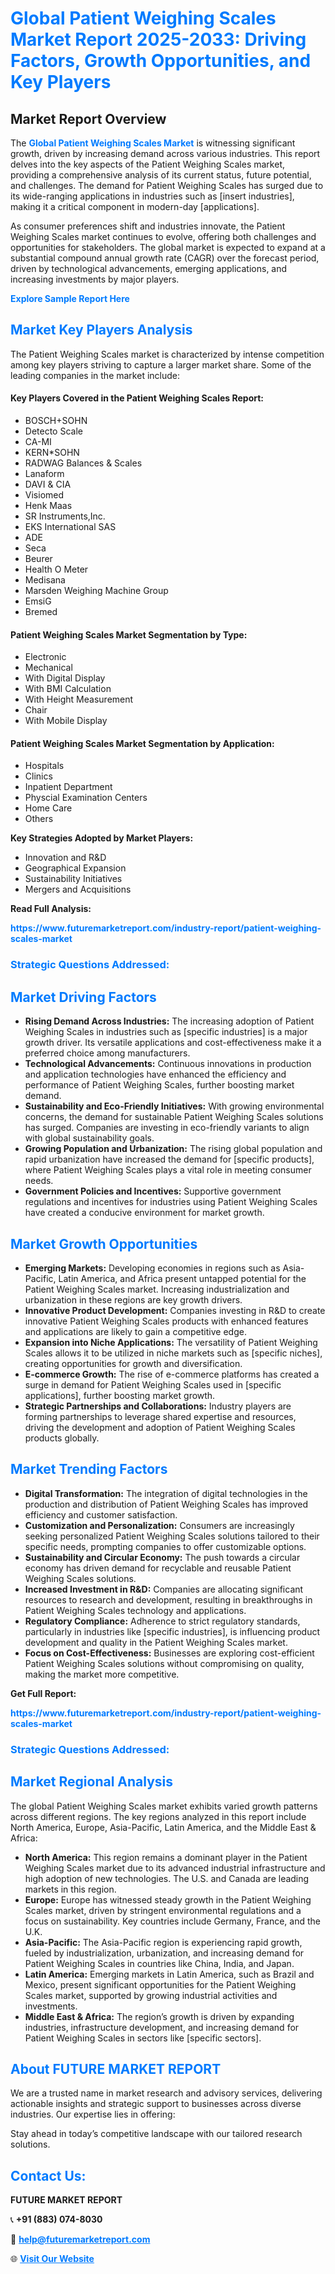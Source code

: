 <h1 style="color: #007BFF;">Global Patient Weighing Scales Market Report 2025-2033: Driving Factors, Growth Opportunities, and Key Players</h1>

<section id="overview">
<h2>Market Report Overview</h2>
<p>The <a href="https://www.futuremarketreport.com/industry-report/patient-weighing-scales-market" style="color: #007BFF; text-decoration: none;"><strong>Global Patient Weighing Scales Market</strong></a> is witnessing significant growth, driven by increasing demand across various industries. This report delves into the key aspects of the Patient Weighing Scales market, providing a comprehensive analysis of its current status, future potential, and challenges. The demand for Patient Weighing Scales has surged due to its wide-ranging applications in industries such as [insert industries], making it a critical component in modern-day [applications].</p>
<p>As consumer preferences shift and industries innovate, the Patient Weighing Scales market continues to evolve, offering both challenges and opportunities for stakeholders. The global market is expected to expand at a substantial compound annual growth rate (CAGR) over the forecast period, driven by technological advancements, emerging applications, and increasing investments by major players.</p>
</section>

<section id="overview">
<p><a href="https://www.futuremarketreport.com/request-sample/reportId=56633" style="color: #007BFF; text-decoration: none;"><strong>Explore Sample Report Here</strong></a></p>
</section>

<section id="key-players">
<h2 style="color: #007BFF;">Market Key Players Analysis</h2>
<p>The Patient Weighing Scales market is characterized by intense competition among key players striving to capture a larger market share. Some of the leading companies in the market include:</p>
<h4>Key Players Covered in the Patient Weighing Scales Report:</h4>
<ul><li>BOSCH+SOHN</li><li>Detecto Scale</li><li>CA-MI</li><li>KERN*SOHN</li><li>RADWAG Balances &amp; Scales</li><li>Lanaform</li><li>DAVI &amp; CIA</li><li>Visiomed</li><li>Henk Maas</li><li>SR Instruments,Inc.</li><li>EKS International SAS</li><li>ADE</li><li>Seca</li><li>Beurer</li><li>Health O Meter</li><li>Medisana</li><li>Marsden Weighing Machine Group</li><li>EmsiG</li><li>Bremed</li></ul>
<h4>Patient Weighing Scales Market Segmentation by Type:</h4>
<ul><li>Electronic</li><li>Mechanical</li><li>With Digital Display</li><li>With BMI Calculation</li><li>With Height Measurement</li><li>Chair</li><li>With Mobile Display</li></ul>

<h4>Patient Weighing Scales Market Segmentation by Application:</h4>
<ul><li>Hospitals</li><li>Clinics</li><li>Inpatient Department</li><li>Physcial Examination Centers</li><li>Home Care</li><li>Others</li></ul>
<p><strong>Key Strategies Adopted by Market Players:</strong></p>
<ul>
<li>Innovation and R&D</li>
<li>Geographical Expansion</li>
<li>Sustainability Initiatives</li>
<li>Mergers and Acquisitions</li>
</ul>
</section>

<section>
<p><strong>Read Full Analysis: </strong></p><a href="https://www.futuremarketreport.com/industry-report/patient-weighing-scales-market" style="color: #007BFF; text-decoration: none;"><strong>https://www.futuremarketreport.com/industry-report/patient-weighing-scales-market</strong></a>
<h3 style="color: #007BFF;">Strategic Questions Addressed:</h3>
</section>

<section id="driving-factors">
<h2 style="color: #007BFF;">Market Driving Factors</h2>
<ul>
<li><strong>Rising Demand Across Industries:</strong> The increasing adoption of Patient Weighing Scales in industries such as [specific industries] is a major growth driver. Its versatile applications and cost-effectiveness make it a preferred choice among manufacturers.</li>
<li><strong>Technological Advancements:</strong> Continuous innovations in production and application technologies have enhanced the efficiency and performance of Patient Weighing Scales, further boosting market demand.</li>
<li><strong>Sustainability and Eco-Friendly Initiatives:</strong> With growing environmental concerns, the demand for sustainable Patient Weighing Scales solutions has surged. Companies are investing in eco-friendly variants to align with global sustainability goals.</li>
<li><strong>Growing Population and Urbanization:</strong> The rising global population and rapid urbanization have increased the demand for [specific products], where Patient Weighing Scales plays a vital role in meeting consumer needs.</li>
<li><strong>Government Policies and Incentives:</strong> Supportive government regulations and incentives for industries using Patient Weighing Scales have created a conducive environment for market growth.</li>
</ul>
</section>

<section id="growth-opportunities">
<h2 style="color: #007BFF;">Market Growth Opportunities</h2>
<ul>
<li><strong>Emerging Markets:</strong> Developing economies in regions such as Asia-Pacific, Latin America, and Africa present untapped potential for the Patient Weighing Scales market. Increasing industrialization and urbanization in these regions are key growth drivers.</li>
<li><strong>Innovative Product Development:</strong> Companies investing in R&D to create innovative Patient Weighing Scales products with enhanced features and applications are likely to gain a competitive edge.</li>
<li><strong>Expansion into Niche Applications:</strong> The versatility of Patient Weighing Scales allows it to be utilized in niche markets such as [specific niches], creating opportunities for growth and diversification.</li>
<li><strong>E-commerce Growth:</strong> The rise of e-commerce platforms has created a surge in demand for Patient Weighing Scales used in [specific applications], further boosting market growth.</li>
<li><strong>Strategic Partnerships and Collaborations:</strong> Industry players are forming partnerships to leverage shared expertise and resources, driving the development and adoption of Patient Weighing Scales products globally.</li>
</ul>
</section>

<section id="trending-factors">
<h2 style="color: #007BFF;">Market Trending Factors</h2>
<ul>
<li><strong>Digital Transformation:</strong> The integration of digital technologies in the production and distribution of Patient Weighing Scales has improved efficiency and customer satisfaction.</li>
<li><strong>Customization and Personalization:</strong> Consumers are increasingly seeking personalized Patient Weighing Scales solutions tailored to their specific needs, prompting companies to offer customizable options.</li>
<li><strong>Sustainability and Circular Economy:</strong> The push towards a circular economy has driven demand for recyclable and reusable Patient Weighing Scales solutions.</li>
<li><strong>Increased Investment in R&D:</strong> Companies are allocating significant resources to research and development, resulting in breakthroughs in Patient Weighing Scales technology and applications.</li>
<li><strong>Regulatory Compliance:</strong> Adherence to strict regulatory standards, particularly in industries like [specific industries], is influencing product development and quality in the Patient Weighing Scales market.</li>
<li><strong>Focus on Cost-Effectiveness:</strong> Businesses are exploring cost-efficient Patient Weighing Scales solutions without compromising on quality, making the market more competitive.</li>
</ul>
</section>

<section>
<p><strong>Get Full Report: </strong></p><a href="https://www.futuremarketreport.com/industry-report/patient-weighing-scales-market" style="color: #007BFF; text-decoration: none;"><strong>https://www.futuremarketreport.com/industry-report/patient-weighing-scales-market</strong></a>
<h3 style="color: #007BFF;">Strategic Questions Addressed:</h3>
</section>


<section id="regional-analysis">
<h2 style="color: #007BFF;">Market Regional Analysis</h2>
<p>The global Patient Weighing Scales market exhibits varied growth patterns across different regions. The key regions analyzed in this report include North America, Europe, Asia-Pacific, Latin America, and the Middle East & Africa:</p>
<ul>
<li><strong>North America:</strong> This region remains a dominant player in the Patient Weighing Scales market due to its advanced industrial infrastructure and high adoption of new technologies. The U.S. and Canada are leading markets in this region.</li>
<li><strong>Europe:</strong> Europe has witnessed steady growth in the Patient Weighing Scales market, driven by stringent environmental regulations and a focus on sustainability. Key countries include Germany, France, and the U.K.</li>
<li><strong>Asia-Pacific:</strong> The Asia-Pacific region is experiencing rapid growth, fueled by industrialization, urbanization, and increasing demand for Patient Weighing Scales in countries like China, India, and Japan.</li>
<li><strong>Latin America:</strong> Emerging markets in Latin America, such as Brazil and Mexico, present significant opportunities for the Patient Weighing Scales market, supported by growing industrial activities and investments.</li>
<li><strong>Middle East & Africa:</strong> The region’s growth is driven by expanding industries, infrastructure development, and increasing demand for Patient Weighing Scales in sectors like [specific sectors].</li>
</ul>
</section>

<footer>
<h2 style="color: #007BFF;">About FUTURE MARKET REPORT</h2>
<p>We are a trusted name in market research and advisory services, delivering actionable insights and strategic support to businesses across diverse industries. Our expertise lies in offering:</p>

<p>Stay ahead in today’s competitive landscape with our tailored research solutions.</p>

<h2 style="color: #007BFF;">Contact Us:</h2>
<p><strong>FUTURE MARKET REPORT</strong></p>
<p>📞 <strong>+91 (883) 074-8030</strong></p>
<p>📧 <strong><a href="mailto:help@futuremarketreport.com" style="color: #007BFF;">help@futuremarketreport.com</a></strong></p>
<p>🌐 <strong><a href="https://www.futuremarketreport.com/" style="color: #007BFF;">Visit Our Website</a></strong></p>
</footer>